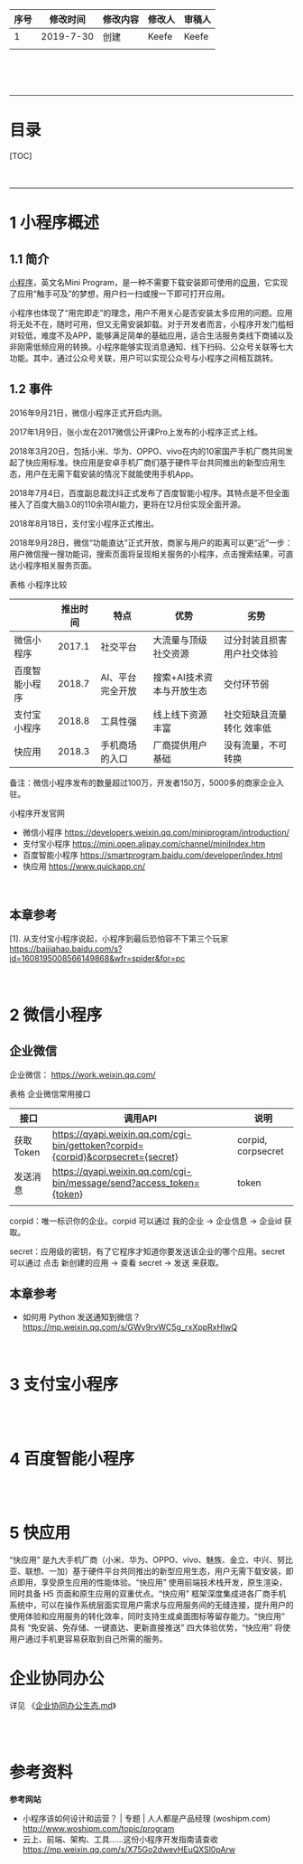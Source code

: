 | 序号  | 修改时间      | 修改内容 | 修改人   | 审稿人   |
| --- | --------- | ---- | ----- | ----- |
| 1   | 2019-7-30 | 创建   | Keefe | Keefe |
|     |           |      |       |       |

<br><br><br>

---

# 目录

[TOC]
<br><br><br>

---

# 1  小程序概述

## 1.1   简介

[小程序](https://baike.baidu.com/item/小程序)，英文名Mini Program，是一种不需要下载安装即可使用的[应用](https://baike.baidu.com/item/应用)，它实现了应用“触手可及”的梦想，用户扫一扫或搜一下即可打开应用。

小程序也体现了“用完即走”的理念，用户不用关心是否安装太多应用的问题。应用将无处不在，随时可用，但又无需安装卸载。对于开发者而言，小程序开发门槛相对较低，难度不及APP，能够满足简单的基础应用，适合生活服务类线下商铺以及非刚需低频应用的转换。小程序能够实现消息通知、线下扫码、公众号关联等七大功能。其中，通过公众号关联，用户可以实现公众号与小程序之间相互跳转。

## 1.2   事件

2016年9月21日，微信小程序正式开启内测。

2017年1月9日，张小龙在2017微信公开课Pro上发布的小程序正式上线。

2018年3月20日，包括小米、华为、OPPO、vivo在内的10家国产手机厂商共同发起了快应用标准。快应用是安卓手机厂商们基于硬件平台共同推出的新型应用生态，用户在无需下载安装的情况下就能使用手机App。

2018年7月4日，百度副总裁沈抖正式发布了百度智能小程序。其特点是不但全面接入了百度大脑3.0的110余项AI能力，更将在12月份实现全面开源。

2018年8月18日，支付宝小程序正式推出。

2018年9月28日，微信“功能直达”正式开放，商家与用户的距离可以更“近”一步：用户微信搜一搜功能词，搜索页面将呈现相关服务的小程序，点击搜索结果，可直达小程序相关服务页面。

表格 小程序比较

|         | 推出时间   | 特点        | 优势             | 劣势             |
| ------- | ------ | --------- | -------------- | -------------- |
| 微信小程序   | 2017.1 | 社交平台      | 大流量与顶级社交资源     | 过分封装且损害用户社交体验  |
| 百度智能小程序 | 2018.7 | AI、平台完全开放 | 搜索+AI技术资本与开放生态 | 交付环节弱          |
| 支付宝小程序  | 2018.8 | 工具性强      | 线上线下资源丰富       | 社交短缺且流量转化  效率低 |
| 快应用     | 2018.3 | 手机商场的入口   | 厂商提供用户基础       | 没有流量，不可转换      |

备注：微信小程序发布的数量超过100万，开发者150万，5000多的商家企业入驻。

小程序开发官网

* 微信小程序 https://developers.weixin.qq.com/miniprogram/introduction/
* 支付宝小程序 https://mini.open.alipay.com/channel/miniIndex.htm
* 百度智能小程序 https://smartprogram.baidu.com/developer/index.html
* 快应用 https://www.quickapp.cn/

<br>

## 本章参考

[1].   从支付宝小程序说起，小程序到最后恐怕容不下第三个玩家 https://baijiahao.baidu.com/s?id=1608195008566149868&wfr=spider&for=pc

<br>

# 2  微信小程序

## 企业微信

企业微信： https://work.weixin.qq.com/

表格 企业微信常用接口

| 接口       | 调用API                                                      | 说明                |
| ---------- | ------------------------------------------------------------ | ------------------- |
| 获取 Token | https://qyapi.weixin.qq.com/cgi-bin/gettoken?corpid={corpid}&corpsecret={secret} | corpid,  corpsecret |
| 发送消息   | https://qyapi.weixin.qq.com/cgi-bin/message/send?access_token={token} | token               |
|            |                                                              |                     |

corpid：唯一标识你的企业。corpid 可以通过 我的企业 → 企业信息 → 企业id 获取。

secret：应用级的密钥，有了它程序才知道你要发送该企业的哪个应用。secret 可以通过 点击 新创建的应用 → 查看 secret → 发送 来获取。



## 本章参考

* 如何用 Python 发送通知到微信？  https://mp.weixin.qq.com/s/GWy9rvWC5g_rxXppRxHlwQ

<br>

# 3   支付宝小程序

<br><br>

# 4 百度智能小程序

<br><br>

# 5  快应用

“快应用” 是九大手机厂商（小米、华为、OPPO、vivo、魅族、金立、中兴、努比亚、联想、一加）基于硬件平台共同推出的新型应用生态，用户无需下载安装，即点即用，享受原生应用的性能体验。“快应用” 使用前端技术栈开发，原生渲染，同时具备 H5 页面和原生应用的双重优点。“快应用” 框架深度集成进各厂商手机系统中，可以在操作系统层面实现用户需求与应用服务间的无缝连接，提升用户的使用体验和应用服务的转化效率，同时支持生成桌面图标等留存能力。“快应用” 具有 “免安装、免存储、一键直达、更新直接推送” 四大体验优势，“快应用” 将使用户通过手机更容易获取到自己所需的服务。

# 企业协同办公

详见 《[企业协同办公生态.md](./企业协同办公生态.md)》

<br><br>

# 参考资料

**参考网站**

* 小程序该如何设计和运营？ | 专题 | 人人都是产品经理 (woshipm.com)   http://www.woshipm.com/topic/program
* 云上、前端、架构、工具……这份小程序开发指南请查收  https://mp.weixin.qq.com/s/X75Go2dwevHEuQXSl0pArw
